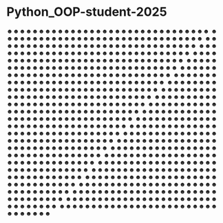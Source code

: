 # Python_OOP-student-2025
☻☻☻☻☻☻☻☻☻☻☻☻☻☻☻☻☻☻☻☻☻☻☻☻☻☻☻☻☻☻☻☻
☻☻☻☻☻☻☻☻☻☻☻☻☻☻☻☻☻☻☻☻☻☻☻☻☻☻☻☻☻☻☻☻
☻☻☻☻☻☻☻☻☻☻☻☻☻☻☻☻☻☻☻☻☻☻☻☻☻☻☻☻☻☻☻☻
☻☻☻☻☻☻☻☻☻☻☻☻☻☻☻☻☻☻☻☻☻☻☻☻☻☻☻☻☻☻☻☻
☻☻☻☻☻☻☻☻☻☻☻☻☻☻☻☻☻☻☻☻☻☻☻☻☻☻☻☻☻☻☻☻
☻☻☻☻☻☻☻☻☻☻☻☻☻☻☻☻☻☻☻☻☻☻☻☻☻☻☻☻☻☻☻☻
☻☻☻☻☻☻☻☻☻☻☻☻☻☻☻☻☻☻☻☻☻☻☻☻☻☻☻☻☻☻☻☻
☻☻☻☻☻☻☻☻☻☻☻☻☻☻☻☻☻☻☻☻☻☻☻☻☻☻☻☻☻☻☻☻
☻☻☻☻☻☻☻☻☻☻☻☻☻☻☻☻☻☻☻☻☻☻☻☻☻☻☻☻☻☻☻☻
☻☻☻☻☻☻☻☻☻☻☻☻☻☻☻☻☻☻☻☻☻☻☻☻☻☻☻☻☻☻☻☻
☻☻☻☻☻☻☻☻☻☻☻☻☻☻☻☻☻☻☻☻☻☻☻☻☻☻☻☻☻☻☻☻
☻☻☻☻☻☻☻☻☻☻☻☻☻☻☻☻☻☻☻☻☻☻☻☻☻☻☻☻☻☻☻☻
☻☻☻☻☻☻☻☻☻☻☻☻☻☻☻☻☻☻☻☻☻☻☻☻☻☻☻☻☻☻☻☻
☻☻☻☻☻☻☻☻☻☻☻☻☻☻☻☻☻☻☻☻☻☻☻☻☻☻☻☻☻☻☻☻
☻☻☻☻☻☻☻☻☻☻☻☻☻☻☻☻☻☻☻☻☻☻☻☻☻☻☻☻☻☻☻☻
☻☻☻☻☻☻☻☻☻☻☻☻☻☻☻☻☻☻☻☻☻☻☻☻☻☻☻☻☻☻☻☻
☻☻☻☻☻☻☻☻☻☻☻☻☻☻☻☻☻☻☻☻☻☻☻☻☻☻☻☻☻☻☻☻
☻☻☻☻☻☻☻☻☻☻☻☻☻☻☻☻☻☻☻☻☻☻☻☻☻☻☻☻☻☻☻☻
☻☻☻☻☻☻☻☻☻☻☻☻☻☻☻☻☻☻☻☻☻☻☻☻☻☻☻☻☻☻☻☻
☻☻☻☻☻☻☻☻☻☻☻☻☻☻☻☻☻☻☻☻☻☻☻☻☻☻☻☻☻☻☻☻
☻☻☻☻☻☻☻☻☻☻☻☻☻☻☻☻☻☻☻☻☻☻☻☻☻☻☻☻☻☻☻☻
☻☻☻☻☻☻☻☻☻☻☻☻☻☻☻☻☻☻☻☻☻☻☻☻☻☻☻☻☻☻☻☻
☻☻☻☻☻☻☻☻☻☻☻☻☻☻☻☻☻☻☻☻☻☻☻☻☻☻☻☻☻☻☻☻
☻☻☻☻☻☻☻☻☻☻☻☻☻☻☻☻☻☻☻☻☻☻☻☻☻☻☻☻☻☻☻☻
☻☻☻☻☻☻☻☻☻☻☻☻☻☻☻☻☻☻☻☻☻☻☻☻☻☻☻☻☻☻☻☻
☻☻☻☻☻☻☻☻☻☻☻☻☻☻☻☻☻☻☻☻☻☻☻☻☻☻☻☻☻☻☻☻

 
